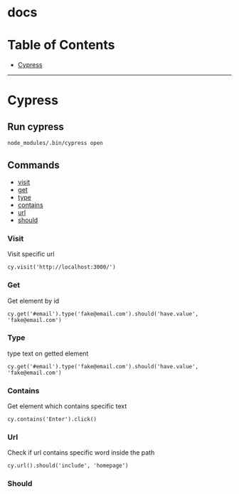 # docs

# **Table of Contents**

- [Cypress](#cypress)

---

# Cypress

## Run cypress

```
node_modules/.bin/cypress open
```
## Commands
<a name="cypress"></a>

- [visit](#visit)
- [get](#get)
- [type](#type)
- [contains](#contains)
- [url](#url)
- [should](#should)

<a name="visit"></a>
### Visit

Visit specific url

```
cy.visit('http://localhost:3000/')
```

<a name="get"></a>
### Get

Get element by id
```
cy.get('#email').type('fake@email.com').should('have.value', 'fake@email.com')
```

<a name="type"></a>
### Type

type text on getted element
```
cy.get('#email').type('fake@email.com').should('have.value', 'fake@email.com')
```

<a name="contains"></a>
### Contains

Get element which contains specific text
```
cy.contains('Enter').click()
```

<a name="url"></a>
### Url

Check if url contains specific word inside the path
```
cy.url().should('include', 'homepage')
```

<a name="should"></a>
### Should



